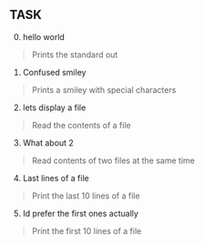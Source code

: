 ## TASK #

0. hello world
>Prints the standard out

1. Confused smiley 
>Prints a smiley with special characters

2. lets display a file
>Read the contents of a file

3. What about 2
>Read contents of two files at the same time

4. Last lines of a file
>Print the last 10 lines of a file

5. Id prefer the first ones actually
>Print the first 10 lines of a file



 
